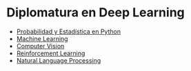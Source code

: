 # Diplomatura en Deep Learning

* [Probabilidad y Estadística en Python](https://github.com/LCaravaggio/DeepLearning_ITBA/tree/main/PEP)
* [Machine Learning](https://github.com/LCaravaggio/DeepLearning_ITBA/tree/main/ML)
* [Computer Vision](https://github.com/LCaravaggio/DeepLearning_ITBA/tree/main/CV)
* [Reinforcement Learning](https://github.com/LCaravaggio/DeepLearning_ITBA/tree/main/RL)
* [Natural Language Processing]()
